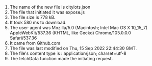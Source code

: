 1. The name of the new file is citylots.json
2. The file that initiated it was expose.js
3. The file size is 778 kB.
4. It took 580 ms to download.
5. The user-agent was Mozilla/5.0 (Macintosh; Intel Mac OS X 10_15_7) AppleWebKit/537.36 (KHTML, like Gecko) Chrome/105.0.0.0 Safari/537.36
6. It came from Github.com
7. The file was last modified on  Thu, 15 Sep 2022 22:44:30 GMT.
8. The file's content type is : application/json; charset=utf-8
9. The fetchData function made the initiating request.

